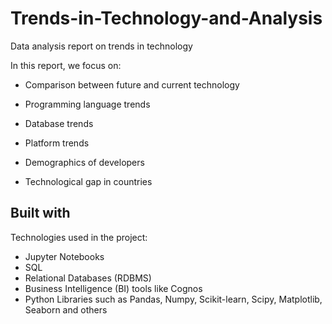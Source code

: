 # Trends-in-Technology-and-Analysis

Data analysis report on trends in technology

In this report, we focus on:

* Comparison between future and current technology

* Programming language trends

* Database trends

* Platform trends

* Demographics of developers

* Technological gap in countries

## Built with
Technologies used in the project:

* Jupyter Notebooks
* SQL
* Relational Databases (RDBMS)
* Business Intelligence (BI) tools like Cognos
* Python Libraries such as Pandas, Numpy, Scikit-learn, Scipy, Matplotlib, Seaborn and others
